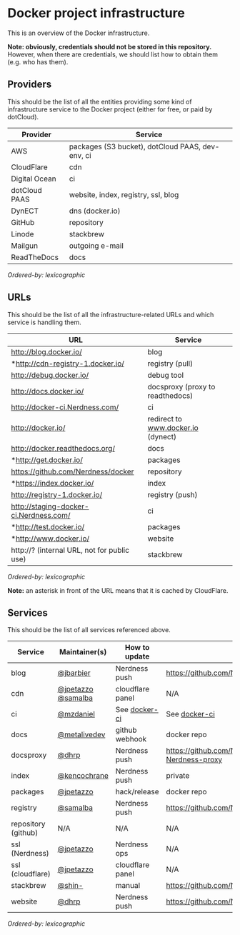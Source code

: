 # Docker project infrastructure

This is an overview of the Docker infrastructure.

**Note: obviously, credentials should not be stored in this repository.**
However, when there are credentials, we should list how to obtain them
(e.g. who has them).


## Providers

This should be the list of all the entities providing some kind of
infrastructure service to the Docker project (either for free,
or paid by dotCloud).


Provider      | Service
--------------|-------------------------------------------------
AWS           | packages (S3 bucket), dotCloud PAAS, dev-env, ci
CloudFlare    | cdn
Digital Ocean | ci
dotCloud PAAS | website, index, registry, ssl, blog
DynECT        | dns (docker.io)            
GitHub        | repository
Linode        | stackbrew
Mailgun       | outgoing e-mail            
ReadTheDocs   | docs

*Ordered-by: lexicographic*


## URLs

This should be the list of all the infrastructure-related URLs
and which service is handling them.

URL                                          | Service
---------------------------------------------|---------------------------------
 http://blog.docker.io/                      | blog
*http://cdn-registry-1.docker.io/            | registry (pull)
 http://debug.docker.io/                     | debug tool
 http://docs.docker.io/                      | docsproxy (proxy to readthedocs)
 http://docker-ci.Nerdness.com/              | ci
 http://docker.io/                           | redirect to www.docker.io (dynect)
 http://docker.readthedocs.org/              | docs
*http://get.docker.io/                       | packages
 https://github.com/Nerdness/docker          | repository
*https://index.docker.io/                    | index
 http://registry-1.docker.io/                | registry (push)
 http://staging-docker-ci.Nerdness.com/      | ci
*http://test.docker.io/                      | packages
*http://www.docker.io/                       | website
 http://? (internal URL, not for public use) | stackbrew

*Ordered-by: lexicographic*

**Note:** an asterisk in front of the URL means that it is cached by CloudFlare.


## Services

This should be the list of all services referenced above.

Service             | Maintainer(s)              | How to update    | Source
--------------------|----------------------------|------------------|-------
blog                | [@jbarbier]                | Nerdness push    | https://github.com/Nerdness/blog.docker.io
cdn                 | [@jpetazzo][] [@samalba][] | cloudflare panel | N/A
ci                  | [@mzdaniel]                | See [docker-ci]  | See [docker-ci]
docs                | [@metalivedev]             | github webhook   | docker repo
docsproxy           | [@dhrp]                    | Nerdness push    | https://github.com/Nerdness/docker-docs-Nerdness-proxy
index               | [@kencochrane]             | Nerdness push    | private
packages            | [@jpetazzo]                | hack/release     | docker repo
registry            | [@samalba]                 | Nerdness push    | https://github.com/Nerdness/docker-registry
repository (github) | N/A                        | N/A              | N/A
ssl (Nerdness)      | [@jpetazzo]                | Nerdness ops     | N/A
ssl (cloudflare)    | [@jpetazzo]                | cloudflare panel | N/A
stackbrew           | [@shin-]                   | manual           | https://github.com/Nerdness/stackbrew/stackbrew
website             | [@dhrp]                    | Nerdness push    | https://github.com/Nerdness/www.docker.io

*Ordered-by: lexicographic*


[docker-ci]: docker-ci.rst
[@dhrp]: https://github.com/dhrp
[@jbarbier]: https://github.com/jbarbier
[@jpetazzo]: https://github.com/jpetazzo
[@kencochrane]: https://github.com/kencochrane
[@metalivedev]: https://github.com/metalivedev
[@mzdaniel]: https://github.com/mzdaniel
[@samalba]: https://github.com/samalba
[@shin-]: https://github.com/shin-

